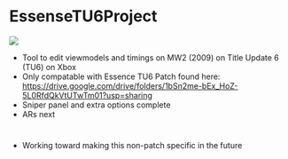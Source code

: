 # EssenseTU6Project
![ ]([http://url/to/img.png](https://imgur.com/a/OILDzPW))
- Tool to edit viewmodels and timings on MW2 (2009) on Title Update 6 (TU6) on Xbox
- Only compatable with Essence TU6 Patch found here: https://drive.google.com/drive/folders/1bSn2me-bEx_HoZ-5L0RfdQkVtUTwTm01?usp=sharing
- Sniper panel and extra options complete
- ARs next

#

- Working toward making this non-patch specific in the future
